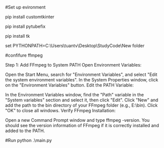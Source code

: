 #Set up evironment

pip install customtkinter

pip install pytubefix

pip install tk

set PYTHONPATH=C:\Users\tuantv\Desktop\StudyCode\New folder

#confifure ffmpeg

Step 1: Add FFmpeg to System PATH
Open Environment Variables:

Open the Start Menu, search for "Environment Variables", and select "Edit the system environment variables".
In the System Properties window, click on the "Environment Variables" button.
Edit the PATH Variable:

In the Environment Variables window, find the "Path" variable in the "System variables" section and select it, then click "Edit".
Click "New" and add the path to the bin directory of your FFmpeg folder (e.g., E:\bin).
Click "OK" to close all windows.
Verify FFmpeg Installation:

Open a new Command Prompt window and type ffmpeg -version. You should see the version information of FFmpeg if it is correctly installed and added to the PATH.

#Run
python .\main.py
